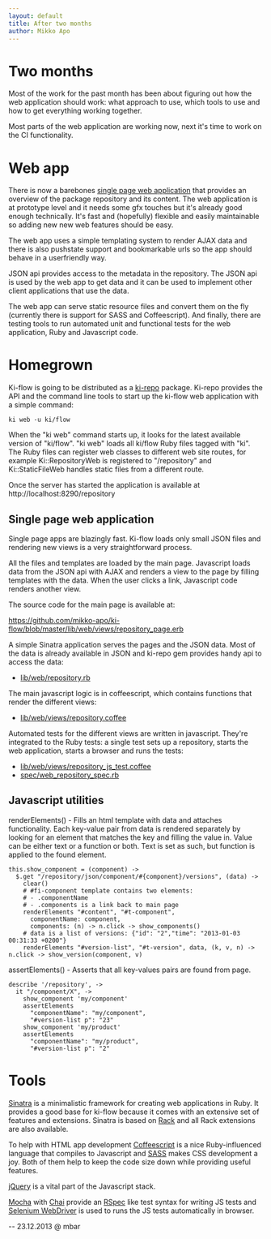 ```yaml
---
layout: default
title: After two months
author: Mikko Apo
---
```


# Two months

Most of the work for the past month has been about figuring out
how the web application should work: what approach to use,
which tools to use and how to get everything working together.

Most parts of the web application are working now, next it's time
to work on the CI functionality.

# Web app

There is now a barebones [single page web application](http://en.wikipedia.org/wiki/Single-page_application)
that provides an overview of the package repository and its content. The web application is at
prototype level and it needs some gfx touches but it's already good enough technically.
It's fast and (hopefully) flexible and easily maintainable so adding new new web features should be easy.

The web app uses a simple templating system to render AJAX data and there is also pushstate support
and bookmarkable urls so the app should behave in a userfriendly way.

JSON api provides access to the metadata in the repository. The JSON api is
used by the web app to get data and it can be used to implement other client applications that use the data.

The web app can serve static resource files and convert them on the fly (currently there is support for
SASS and Coffeescript). And finally, there are testing tools to run automated unit and functional tests for
the web application, Ruby and Javascript code.

# Homegrown

Ki-flow is going to be distributed as a [ki-repo](https://github.com/mikko-apo/ki-repo) package.
Ki-repo provides the API and the command line tools to start up the ki-flow web application
with a simple command:

    ki web -u ki/flow

When the "ki web" command starts up, it looks for the latest available version of "ki/flow".
"ki web" loads all ki/flow Ruby files tagged with "ki". The Ruby files can register web classes
to different web site routes, for example Ki::RepositoryWeb is registered to "/repository"
and Ki::StaticFileWeb handles static files from a different route.

Once the server has started the application is available at http://localhost:8290/repository

## Single page web application

Single page apps are blazingly fast. Ki-flow loads only small JSON files and rendering new views
is a very straightforward process.

All the files and templates are loaded by the main page. Javascript loads
data from the JSON api with AJAX and renders a view to the page by filling templates with the data.
When the user clicks a link, Javascript code renders another view.

The source code for the main page is available at:

https://github.com/mikko-apo/ki-flow/blob/master/lib/web/views/repository_page.erb

A simple Sinatra application serves the pages and the JSON data. Most of the data is already
available in JSON and ki-repo gem provides handy api to access the data:

* [lib/web/repository.rb](https://github.com/mikko-apo/ki-flow/blob/master/lib/web/repository.rb)

The main javascript logic is in coffeescript, which contains functions that render the different views:

* [lib/web/views/repository.coffee](https://github.com/mikko-apo/ki-flow/blob/master/lib/web/views/repository.coffee)

Automated tests for the different views are written in javascript. They're integrated to the
Ruby tests: a single test sets up a repository, starts the web application, starts a browser
and runs the tests:

* [lib/web/views/repository_js_test.coffee](https://github.com/mikko-apo/ki-flow/blob/master/lib/web/views/repository_js_test.coffee)
* [spec/web_repository_spec.rb](https://github.com/mikko-apo/ki-flow/blob/master/spec/web_repository_spec.rb)

## Javascript utilities

renderElements() - Fills an html template with data and attaches functionality. Each key-value
pair from data is rendered separately by looking for an element that matches the key and
filling the value in. Value can be either text or a function or both. Text is set as such, but
function is applied to the found element.

    this.show_component = (component) ->
      $.get "/repository/json/component/#{component}/versions", (data) ->
        clear()
        # #fi-component template contains two elements:
        # - .componentName
        # - .components is a link back to main page
        renderElements "#content", "#t-component",
          componentName: component,
          components: (n) -> n.click -> show_components()
        # data is a list of versions: {"id": "2","time": "2013-01-03 00:31:33 +0200"}
        renderElements "#version-list", "#t-version", data, (k, v, n) -> n.click -> show_version(component, v)

assertElements() - Asserts that all key-values pairs are found from page.

    describe '/repository', ->
      it "/component/X", ->
        show_component 'my/component'
        assertElements
          "componentName": "my/component",
          "#version-list p": "23"
        show_component 'my/product'
        assertElements
          "componentName": "my/product",
          "#version-list p": "2"

# Tools

[Sinatra](http://www.sinatrarb.com/) is a minimalistic framework for creating web applications in Ruby.
It provides a good base for ki-flow because it comes with an extensive set of features and extensions.
Sinatra is based on [Rack](http://rack.github.com/) and all Rack extensions are also available.

To help with HTML app development [Coffeescript](http://coffeescript.org/) is a nice
Ruby-influenced language that compiles to Javascript and [SASS](http://sass-lang.com/)
makes CSS development a joy. Both of them help to keep the code size down while
providing useful features.

[jQuery](http://jquery.com/) is a vital part of the Javascript stack.

[Mocha](http://visionmedia.github.com/mocha) with [Chai](http://chaijs.com/) provide
an [RSpec](http://rspec.info/) like test syntax for writing JS tests and
[Selenium WebDriver](http://code.google.com/p/selenium/wiki/RubyBindings) is used to
runs the JS tests automatically in browser.

--
23.12.2013 @ mbar